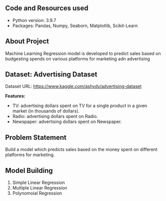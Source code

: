 ## Code and Resources used
-   Python version: 3.9.7
-   Packages: Pandas, Numpy, Seaborn, Matplotlib, Scikit-Learn
## About Project
Machine Learning Regression model is developed to predict sales based on budgesting spends on various platforms for marketing adn advertising
## Dataset: Advertising Dataset
Dataset URL: https://www.kaggle.com/ashydv/advertising-dataset

**Features:**
-   TV: advertising dollars spent on TV for a single product in a given market (in thousands of dollars).
-   Radio: advertising dollars spent on Radio.
-   Newspaper: advertising dollars spent on Newspaper.

## Problem Statement
Build a model which predicts sales based on the money spent on different platforms for marketing.

## Model Building
1.  Simple Linear Regression
2.  Multiple Linear Regression
3.  Polynomoial Regression